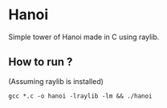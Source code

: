 # Hanoi
Simple tower of Hanoi made in C using raylib.

## How to run ?

(Assuming raylib is installed)


```gcc *.c -o hanoi -lraylib -lm && ./hanoi```

